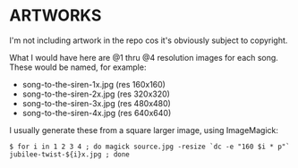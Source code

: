 # ARTWORKS

I'm not including artwork in the repo cos it's obviously subject to copyright.

What I would have here are @1 thru @4 resolution images for each song. These would be named, for example:

 * song-to-the-siren-1x.jpg (res 160x160)
 * song-to-the-siren-2x.jpg (res 320x320)
 * song-to-the-siren-3x.jpg (res 480x480)
 * song-to-the-siren-4x.jpg (res 640x640)

I usually generate these from a square larger image, using ImageMagick:

```
$ for i in 1 2 3 4 ; do magick source.jpg -resize `dc -e "160 $i * p"` jubilee-twist-${i}x.jpg ; done
```
